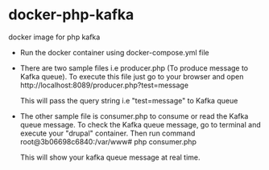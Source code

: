# docker-php-kafka
docker image for php kafka

* Run the docker container using docker-compose.yml file

* There are two sample files i.e producer.php (To produce message to Kafka queue). To execute this file just go to your browser and open
  http://localhost:8089/producer.php?test=message

  This will pass the query string i.e "test=message" to Kafka queue
  
* The other sample file is consumer.php to consume or read the Kafka queue message. To check the Kafka queue message, go to terminal 
  and execute your "drupal" container. Then run command
  root@3b06698c6840:/var/www# php consumer.php
  
  This will show your kafka queue message at real time.
